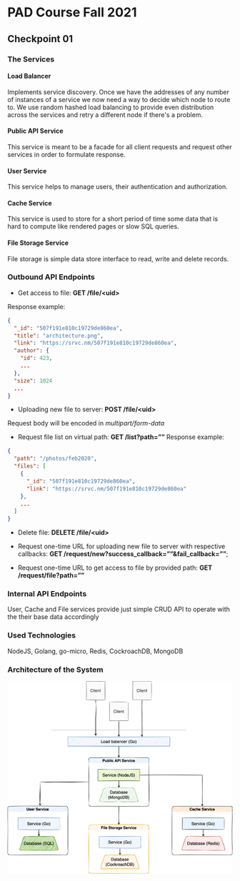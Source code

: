 # PAD Course Fall 2021
## Checkpoint 01

### The Services

#### Load Balancer
Implements service discovery. Once we have the addresses of any number of instances of a service we now need a way to decide which node to route to. We use random hashed load balancing to provide even distribution across the services and retry a different node if there's a problem.

#### Public API Service
This service is meant to be a facade for all client requests and request other services in order to formulate response.

#### User Service
This service helps to manage users, their authentication and authorization.

#### Cache Service
This service is used to store for a short period of time some data that is hard to compute like rendered pages or slow SQL queries.

#### File Storage Service
File storage is simple data store interface to read, write and delete records.

### Outbound API Endpoints

* Get access to file: **GET /file/\<uid>**

Response example:
```json
{
  "_id": "507f191e810c19729de860ea",
  "title": "architecture.png",
  "link": "https://srvc.nm/507f191e810c19729de860ea",
  "author": {
    "id": 423,
    ...
  },
  "size": 1024
  ...
}
```
* Uploading new file to server: **POST /file/\<uid>**

Request body will be encoded in _multipart/form-data_

* Request file list on virtual path: **GET /list?path=””**
Response example:
```json
{
  "path": "/photos/feb2020",
  "files": [
    {
      "_id": "507f191e810c19729de860ea",
      "link": "https://srvc.nm/507f191e810c19729de860ea"
    },
    ...
  ]
}
```

* Delete file: **DELETE /file/\<uid>**

* Request one-time URL for uploading new file to server with respective callbacks:
**GET /request/new?success_callback=””&fail_callback=””**;

* Request one-time URL to get access to file by provided path: **GET /request/file?path=””**


### Internal API Endpoints

User, Cache and File services provide just simple CRUD API to operate with the their base data accordingly

### Used Technologies

NodeJS, Golang, go-micro, Redis, CockroachDB, MongoDB

### Architecture of the System
![architecture.jpg](./assets/architecture.png)